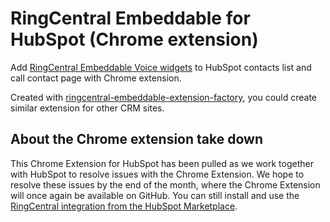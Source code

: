 
# RingCentral Embeddable for HubSpot (Chrome extension) <!-- omit in toc -->

Add [RingCentral Embeddable Voice widgets](https://github.com/ringcentral/ringcentral-embeddable) to HubSpot contacts list and call contact page with Chrome extension.

Created with [ringcentral-embeddable-extension-factory](https://github.com/ringcentral/ringcentral-embeddable-extension-factory), you could create similar extension for other CRM sites.

## About the Chrome extension take down

This Chrome Extension for HubSpot has been pulled as we work together with HubSpot to resolve issues with the Chrome Extension. We hope to resolve these issues by the end of the month, where the Chrome Extension will once again be available on GitHub. You can still install and use the [RingCentral integration from the HubSpot Marketplace](https://ecosystem.hubspot.com/marketplace/apps/sales/calling/ringcentral-202602).

